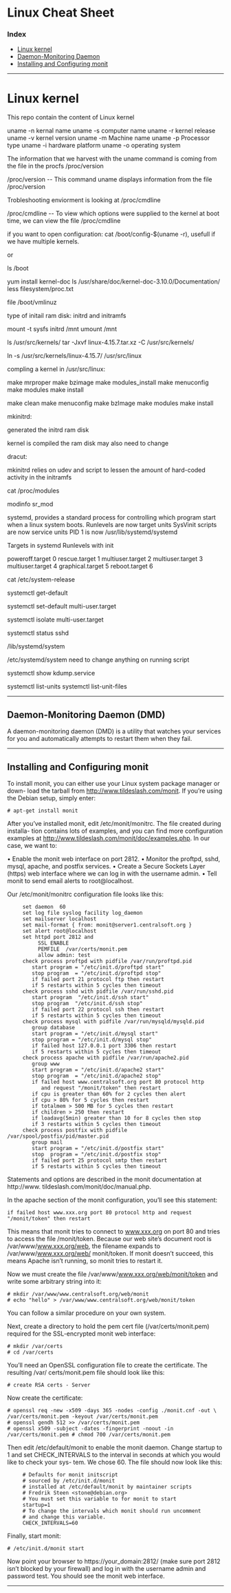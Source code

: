 Linux Cheat Sheet
===============
### Index
* [Linux kernel](#linux-kernel)
* [Daemon-Monitoring Daemon](#daemon-monitoring-daemon)
* [Installing and Configuring monit](#installing-and-configuring-monit)

<hr>

# Linux kernel
This repo contain the content of Linux kernel

uname -n kernal name
uname -s computer name
uname -r kernel release
uname -v kernel version
uname -m Machine name
uname -p Processor type
uname -i hardware platform
uname -o operating system

The information that we harvest with the uname command is coming from the file in the procfs /proc/version

/proc/version -- This command uname displays information from the file /proc/version

Trobleshooting enviorment is looking at /proc/cmdline

/proc/cmdline -- To view which options were supplied to the kernel at boot time, we can view the file /proc/cmdline

if you want to open configuration: cat /boot/config-$(uname -r), usefull if we have multiple kernels.

or 

ls /boot

yum install kernel-doc
ls /usr/share/doc/kernel-doc-3.10.0/Documentation/
less filesystem/proc.txt

file /boot/vmlinuz

type of initail ram disk: initrd and initramfs

mount -t sysfs initrd /mnt
umount /mnt

ls /usr/src/kernels/
tar -Jxvf linux-4.15.7.tar.xz -C /usr/src/kernels/

ln -s /usr/src/kernels/linux-4.15.7/ /usr/src/linux

compling a kernel in /usr/src/linux:

make mrproper
make bzimage
make modules_install
make menuconfig
make modules
make install

make clean
make menuconfig
make bzImage
make modules
make install

mkinitrd:

generated the initrd ram disk

kernel is compiled the ram disk may also need to change

dracut:

mkinitrd relies on udev and script to lessen the amount of hard-coded activity in the initramfs

cat /proc/modules

modinfo sr_mod

systemd, provides a standard process for controlling which program start when a linux system boots.
Runlevels are now target units
SysVinit scripts are now service units
PID 1 is now /usr/lib/systemd/systemd

Targets in systemd    Runlevels with init

poweroff.target         0
rescue.target           1
multiuser.target        2
multiuser.target        3
multiuser.target        4
graphical.target        5
reboot.target           6


cat /etc/system-release

systemctl get-default

systemctl set-default multi-user.target

systemctl isolate multi-user.target


systemctl status sshd

/lib/systemd/system

/etc/systemd/system              need to change anything on running script


systemctl show kdump.service

systemctl list-units
systemctl list-unit-files

<hr>

 ## Daemon-Monitoring Daemon (DMD)

A daemon-monitoring daemon (DMD) is a utility that watches your services for you and automatically attempts to restart them when they fail.

<hr>

 ## Installing and Configuring monit
 
To install monit, you can either use your Linux system package manager or down- load the tarball from http://www.tildeslash.com/monit. If you’re using the Debian setup, simply enter:
```shell
# apt-get install monit
```
After you’ve installed monit, edit /etc/monit/monitrc. The file created during installa- tion contains lots of examples, and you can find more configuration examples at http://www.tildeslash.com/monit/doc/examples.php. In our case, we want to:

• Enable the monit web interface on port 2812.
• Monitor the proftpd, sshd, mysql, apache, and postfix services.
• Create a Secure Sockets Layer (https) web interface where we can log in with the username admin.
• Tell monit to send email alerts to root@localhost.

Our /etc/monit/monitrc configuration file looks like this:
```shell
     set daemon  60
     set log file syslog facility log_daemon
     set mailserver localhost
     set mail-format { from: monit@server1.centralsoft.org }
     set alert root@localhost
     set httpd port 2812 and
          SSL ENABLE
          PEMFILE  /var/certs/monit.pem
          allow admin: test
     check process proftpd with pidfile /var/run/proftpd.pid
        start program = "/etc/init.d/proftpd start"
        stop program  = "/etc/init.d/proftpd stop"
        if failed port 21 protocol ftp then restart
        if 5 restarts within 5 cycles then timeout
     check process sshd with pidfile /var/run/sshd.pid
        start program  "/etc/init.d/ssh start"
        stop program  "/etc/init.d/ssh stop"
        if failed port 22 protocol ssh then restart
        if 5 restarts within 5 cycles then timeout
     check process mysql with pidfile /var/run/mysqld/mysqld.pid
        group database
        start program = "/etc/init.d/mysql start"
        stop program = "/etc/init.d/mysql stop"
        if failed host 127.0.0.1 port 3306 then restart
        if 5 restarts within 5 cycles then timeout
     check process apache with pidfile /var/run/apache2.pid
        group www
        start program = "/etc/init.d/apache2 start"
        stop program  = "/etc/init.d/apache2 stop"
        if failed host www.centralsoft.org port 80 protocol http
           and request "/monit/token" then restart
        if cpu is greater than 60% for 2 cycles then alert
        if cpu > 80% for 5 cycles then restart
        if totalmem > 500 MB for 5 cycles then restart
        if children > 250 then restart
        if loadavg(5min) greater than 10 for 8 cycles then stop
        if 3 restarts within 5 cycles then timeout
     check process postfix with pidfile /var/spool/postfix/pid/master.pid
        group mail
        start program = "/etc/init.d/postfix start"
        stop  program = "/etc/init.d/postfix stop"
        if failed port 25 protocol smtp then restart
        if 5 restarts within 5 cycles then timeout
```
Statements and options are described in the monit documentation at http://www. tildeslash.com/monit/doc/manual.php.

In the apache section of the monit configuration, you’ll see this statement:
```shell
if failed host www.xxx.org port 80 protocol http and request "/monit/token" then restart
```
This means that monit tries to connect to www.xxx.org on port 80 and tries to access the file /monit/token. Because our web site’s document root is /var/www/www.xxx.org/web, the filename expands to /var/www/www.xxx.org/web/ monit/token. If monit doesn’t succeed, this means Apache isn’t running, so monit tries to restart it.

Now we must create the file /var/www/www.xxx.org/web/monit/token and write some arbitrary string into it:
```shell
# mkdir /var/www/www.centralsoft.org/web/monit
# echo "hello" > /var/www/www.centralsoft.org/web/monit/token
```
You can follow a similar procedure on your own system. 

Next, create a directory to hold the pem cert file (/var/certs/monit.pem) required for
the SSL-encrypted monit web interface: 
```shell
# mkdir /var/certs
# cd /var/certs
```
You’ll need an OpenSSL configuration file to create the certificate. The resulting /var/
certs/monit.pem file should look like this:
```shell
# create RSA certs - Server
```
Now create the certificate:
```shell
# openssl req -new -x509 -days 365 -nodes -config ./monit.cnf -out \ /var/certs/monit.pem -keyout /var/certs/monit.pem
# openssl gendh 512 >> /var/certs/monit.pem
# openssl x509 -subject -dates -fingerprint -noout -in /var/certs/monit.pem # chmod 700 /var/certs/monit.pem
```
Then edit /etc/default/monit to enable the monit daemon. Change startup to 1 and set CHECK_INTERVALS to the interval in seconds at which you would like to check your sys- tem. We chose 60. The file should now look like this:
```shell
     # Defaults for monit initscript
     # sourced by /etc/init.d/monit
     # installed at /etc/default/monit by maintainer scripts
     # Fredrik Steen <stone@debian.org>
     # You must set this variable to for monit to start
     startup=1
     # To change the intervals which monit should run uncomment
     # and change this variable.
     CHECK_INTERVALS=60
```
Finally, start monit:
```shell
# /etc/init.d/monit start
```
Now point your browser to https://your_domain:2812/ (make sure port 2812 isn’t blocked by your firewall) and log in with the username admin and password test. You should see the monit web interface.

<hr>

